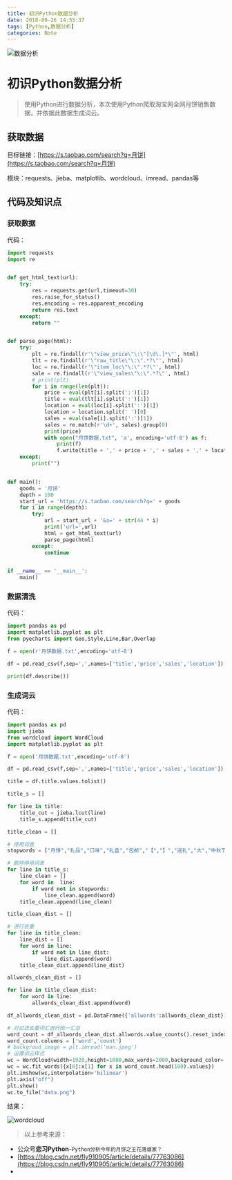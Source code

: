 ```yaml
---
title: 初识Python数据分析
date: 2018-09-26 14:55:37
tags: [Python,数据分析]
categories: Note
---
```


![数据分析](https://ws1.sinaimg.cn/large/006tNc79gy1fzgcb7v0efj31cn0u0ngy.jpg)

# 初识Python数据分析

> 使用Python进行数据分析，本次使用Python爬取淘宝网全网月饼销售数据，并依据此数据生成词云。

<!--more-->

## 获取数据

目标链接：[https://s.taobao.com/search?q=月饼](https://s.taobao.com/search?q=月饼)

模块：requests、jieba、matplotlib、wordcloud、imread、pandas等

## 代码及知识点

### 获取数据

代码：

```python
import requests
import re


def get_html_text(url):
    try:
        res = requests.get(url,timeout=30)
        res.raise_for_status()
        res.encoding = res.apparent_encoding
        return res.text
    except:
        return ""


def parse_page(html):
    try:
        plt = re.findall(r'\"view_price\"\:\"[\d\.]*\"', html)
        tlt = re.findall(r'\"raw_title\"\:\".*?\"', html)
        loc = re.findall(r'\"item_loc\"\:\".*?\"', html)
        sale = re.findall(r'\"view_sales\"\:\".*?\"', html)
        # print(plt)
        for i in range(len(plt)):
            price = eval(plt[i].split(':')[1])
            title = eval(tlt[i].split(':')[1])
            location = eval(loc[i].split(':')[1])
            location = location.split(' ')[0]
            sales = eval(sale[i].split(':')[1])
            sales = re.match(r'\d+', sales).group(0)
            print(price)
            with open("月饼数据.txt", 'a', encoding='utf-8') as f:
                print(f)
                f.write(title + ',' + price + ',' + sales + ',' + location + '\n')
    except:
        print("")


def main():
    goods = '月饼'
    depth = 100
    start_url = 'https://s.taobao.com/search?q=' + goods
    for i in range(depth):
        try:
            url = start_url + '&s=' + str(44 * i)
            print('url=',url)
            html = get_html_text(url)
            parse_page(html)
        except:
            continue


if __name__ == '__main__':
    main()
```


### 数据清洗

代码：

```python
import pandas as pd
import matplotlib.pyplot as plt
from pyecharts import Geo,Style,Line,Bar,Overlap

f = open(r'月饼数据.txt',encoding='utf-8')

df = pd.read_csv(f,sep=',',names=['title','price','sales','location'])

print(df.describe())
```

### 生成词云

代码：

```python
import pandas as pd
import jieba
from wordcloud import WordCloud
import matplotlib.pyplot as plt

f = open('月饼数据.txt',encoding='utf-8')

df = pd.read_csv(f,sep=',',names=['title','price','sales','location'])

title = df.title.values.tolist()

title_s = []

for line in title:
    title_cut = jieba.lcut(line)
    title_s.append(title_cut)

title_clean = []

# 停用词表
stopwords = ["月饼","礼品","口味","礼盒","包邮","【","】","送礼","大","中秋节","中秋月饼","2","饼","蓉","多","个","味","斤","送"," ","老","北京","云南","网红老"]

# 删除停用词表
for line in title_s:
    line_clean = []
    for word in  line:
        if word not in stopwords:
            line_clean.append(word)
    title_clean.append(line_clean)

title_clean_dist = []

# 进行去重
for line in title_clean:
    line_dist = []
    for word in line:
        if word not in line_dist:
            line_dist.append(word)
    title_clean_dist.append(line_dist)

allwords_clean_dist = []

for line in title_clean_dist:
    for word in line:
        allwords_clean_dist.append(word)

df_allwords_clean_dist = pd.DataFrame({'allwords':allwords_clean_dist})

# 对过滤去重词汇进行统一汇总
word_count = df_allwords_clean_dist.allwords.value_counts().reset_index()
word_count.columns = ['word','count']
# backgroud_image = plt.imread('man.jpeg')
# 设置词云样式
wc = WordCloud(width=1920,height=1080,max_words=2000,background_color='white',font_path='simhei.ttf',max_font_size=400,random_state=50)
wc = wc.fit_words({x[0]:x[1] for x in word_count.head(100).values})
plt.imshow(wc,interpolation='bilinear')
plt.axis("off")
plt.show()
wc.to_file("data.png")
```

结果：

![wordcloud](https://ws3.sinaimg.cn/large/006tNc79gy1fvn9yrox5lj30sg0lc45p.jpg)

> 以上参考来源：
* 公众号**恋习Python**-`Python分析今年的月饼之王花落谁家？`
* [https://blog.csdn.net/fly910905/article/details/77763086](https://blog.csdn.net/fly910905/article/details/77763086)
* 

